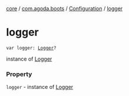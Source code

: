 [core](../../index.md) / [com.agoda.boots](../index.md) / [Configuration](index.md) / [logger](./logger.md)

# logger

`var logger: `[`Logger`](../-logger/index.md)`?`

instance of [Logger](../-logger/index.md)

### Property

`logger` - instance of [Logger](../-logger/index.md)